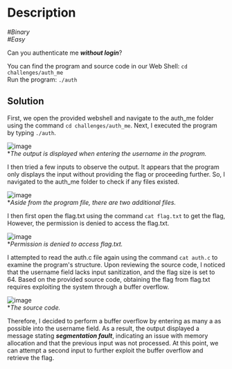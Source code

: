 # Description

_#Binary_<br>
_#Easy_<br>

Can you authenticate me ***without login***?  

You can find the program and source code in our Web Shell: `cd challenges/auth_me`  
Run the program: `./auth`

## Solution

First, we open the provided webshell and navigate to the auth_me folder using the command `cd challenges/auth_me`. Next, I executed the program by typing `./auth`.

![image](https://github.com/user-attachments/assets/ea35a568-9dca-458e-bdc7-55aeadd7abdb)<br>
**The output is displayed when entering the username in the program.*

I then tried a few inputs to observe the output. It appears that the program only displays the input without providing the flag or proceeding further. So, I navigated to the auth_me folder to check if any files existed.

![image](https://github.com/user-attachments/assets/2f782982-68d0-445e-93fa-f53bc50a4681)<br>
**Aside from the program file, there are two additional files.*

I then first open the flag.txt using the command `cat flag.txt` to get the flag, However, the permission is denied to access the flag.txt.

![image](https://github.com/user-attachments/assets/e8d700cc-9691-4844-83a0-4d988677f2d2)<br>
**Permission is denied to access flag.txt.*

I attempted to read the auth.c file again using the command `cat auth.c` to examine the program's structure. Upon reviewing the source code, I noticed that the username field lacks input sanitization, and the flag size is set to 64. Based on the provided source code, obtaining the flag from flag.txt requires exploiting the system through a buffer overflow.

![image](https://github.com/user-attachments/assets/b9e5a25b-4f85-4340-a967-c2b1c5d3fdd7)<br>
**The source code.*

Therefore, I decided to perform a buffer overflow by entering as many a as possible into the username field. As a result, the output displayed a message stating ***segmentation fault***, indicating an issue with memory allocation and that the previous input was not processed. At this point, we can attempt a second input to further exploit the buffer overflow and retrieve the flag.
